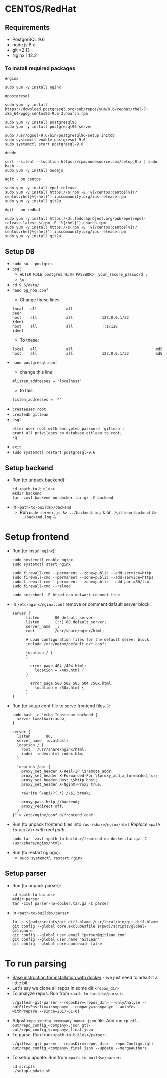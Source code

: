 # CENTOS/RedHat

## Requirements
* PostgreSQL 9.6
* node.js 8.x
* git >2.13
* Nginx 1.12.2

### To install required packages
```
#nginx

sudo yum -y install nginx

#postgresql

sudo yum -y install https://download.postgresql.org/pub/repos/yum/9.6/redhat/rhel-7-x86_64/pgdg-centos96-9.6-3.noarch.rpm

sudo yum -y install postgresql96
sudo yum -y install postgresql96-server

sudo /usr/pgsql-9.6/bin/postgresql96-setup initdb
sudo systemctl enable postgresql-9.6
sudo systemctl start postgresql-9.6

#node

curl --silent --location https://rpm.nodesource.com/setup_8.x | sudo bash -
sudo yum -y install nodejs

#git - on centos

sudo yum -y install epel-release
sudo yum -y install https://$(rpm -E '%{?centos:centos}%{!?centos:rhel}%{rhel}').iuscommunity.org/ius-release.rpm
sudo yum -y install git2u

#git - on redhat

sudo yum -y install https://dl.fedoraproject.org/pub/epel/epel-release-latest-$(rpm -E '%{rhel}').noarch.rpm
sudo yum -y install https://$(rpm -E '%{?centos:centos}%{!?centos:rhel}%{rhel}').iuscommunity.org/ius-release.rpm
sudo yum -y install git2u
```

## Setup DB
* `sudo su - postgres`
* `psql`
  * `ALTER ROLE postgres WITH PASSWORD 'your_secure_password';`
  * `\q`
* `cd 9.6/data/`
* `nano pg_hba.conf`
  >
  * Change these lines:
  >
  ```
  local   all             all                                     peer
  host    all             all             127.0.0.1/32            ident
  host    all             all             ::1/128                 ident
  ```
  >
  * To these:
  >
  ```
  local   all             all                                     md5
  host    all             all             127.0.0.1/32            md5
  ```
* `nano postgresql.conf`
  >
  * change this line:
  >
  ```
  #listen_addresses = 'localhost'
  ```
  >
  * to this:
  >
  ```
  listen_addresses = '*'
  ```
* `createuser root`
* `createdb gitlean`
* `psql`
  >
  ```
  alter user root with encrypted password 'gitlean';
  grant all privileges on database gitlean to root;
  \q
  ```
* `exit`
* `sudo systemctl restart postgresql-9.6`

## Setup backend
* Run (to unpack backend):
  ```
  cd <path-to-builds>
  mkdir backend
  tar -zxvf backend-no-docker.tar.gz -C backend
  ```
* In `<path-to-builds>/backend`
  * Run `node server.js &> ../backend.log &` or `./gitlean-backend &> ../backend.log &`

# Setup frontend
* Run (to install `nginx`):
  ```
  sudo systemctl enable nginx
  sudo systemctl start nginx

  sudo firewall-cmd --permanent --zone=public --add-service=http
  sudo firewall-cmd --permanent --zone=public --add-service=https
  sudo firewall-cmd --permanent --zone=public --add-port=80/tcp
  sudo firewall-cmd --reload

  sudo setsebool -P httpd_can_network_connect true
  ```
* In `/etc/nginx/nginx.conf` remove or comment dafault server block:
  ```
  server {
        listen       80 default_server;
        listen       [::]:80 default_server;
        server_name  _;
        root         /usr/share/nginx/html;

        # Load configuration files for the default server block.
        include /etc/nginx/default.d/*.conf;

        location / {
        }

	      error_page 404 /404.html;
            location = /40x.html {
        }

	      error_page 500 502 503 504 /50x.html;
            location = /50x.html {
        }
  }
  ```
* Run (to setup conf file to serve frontend files. ):
  ```
  sudo bash -c 'echo "upstream backend {
    server localhost:3000;
  }

  server {
    listen       80;
    server_name  localhost;
    location / {
      root   /usr/share/nginx/html;
      index  index.html index.htm;
    }

    location /api {
      proxy_set_header X-Real-IP \$remote_addr;
      proxy_set_header X-Forwarded-For \$proxy_add_x_forwarded_for;
      proxy_set_header Host \$http_host;
      proxy_set_header X-NginX-Proxy true;

      rewrite ^/api/?(.*) /\$1 break;

      proxy_pass http://backend;
      proxy_redirect off;
    }
  }" > /etc/nginx/conf.d/frontend.conf'
  ```
* Run (to unpack frontend files into `/usr/share/nginx/html` *Replace `<path-to-builds>` with real path*:
  ```
  sudo tar -zxvf <path-to-builds>/frontend-no-docker.tar.gz -C /usr/share/nginx/html/
  ```
* Run (to restart ngingx):
  * `sudo systemctl restart nginx`

## Setup parser
* Run (to unpack parser):
  ```
  cd <path-to-builds>
  mkdir parser
  tar -zxvf parser-no-docker.tar.gz -C parser
  ```
* In `<path-to-builds>/parser`
  ```
  ln -s $(pwd)/scripts/git-diff-blame /usr/local/bin/git-diff-blame
  git config --global core.excludesfile $(pwd)/scripts/global-gitignore
  git config --global user.email "parser@gitlean.com"
  git config --global user.name "GitLean"
  git config --global core.quotepath false
  ```

# To run parsing
* [Base instruction for installation with docker](https://docs.google.com/document/d/1KPa0hkvc3_k5ftoIUSL9VEhQNsfEI2nTNfCYyodCa_s/edit) - we just need to adsut it a little bit
* Let's say we clone all repos in some dir `<repos_dir>`
* To analyze repos. Run from `<path-to-builds>/parser`:
  ```
  ./gitlean-git-parser --reposDir=<repos_dir> --onlyAnalyze --outFilesPostfix=<company> --company=<company> --autoYes --withPrepare --since=2017-01-01
  ```
* Adjust `repo_config_<company_name>.json` file. And run `cp gtl-out/repo_config_<company>.json gtl-out/repo_config_<company>_final.json`
* To parse. Run from `<path-to-builds>/parser`:
  ```
  ./gitlean-git-parser --reposDir=<repos_dir> --reposConfig=./gtl-out/repo_config_<company>_final.json --update --mergeAuthors
  ```
* To setup update. Run from `<path-to-builds>/parser`:
  ```
  cd scripts
  ./setup-update.sh
  ```
